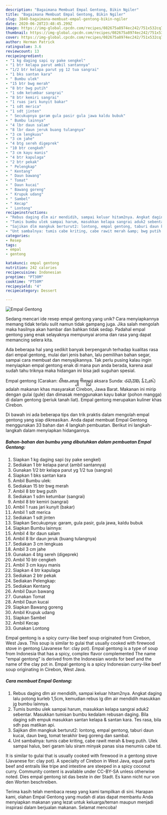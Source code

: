 ```yaml
---
description: "Bagaimana Membuat Empal Gentong, Bikin Ngiler"
title: "Bagaimana Membuat Empal Gentong, Bikin Ngiler"
slug: 3840-bagaimana-membuat-empal-gentong-bikin-ngiler
date: 2020-06-28T23:48:45.299Z
image: https://img-global.cpcdn.com/recipes/082675a8974ec242/751x532cq70/empal-gentong-foto-resep-utama.jpg
thumbnail: https://img-global.cpcdn.com/recipes/082675a8974ec242/751x532cq70/empal-gentong-foto-resep-utama.jpg
cover: https://img-global.cpcdn.com/recipes/082675a8974ec242/751x532cq70/empal-gentong-foto-resep-utama.jpg
author: Herman Patrick
ratingvalue: 3.6
reviewcount: 13
recipeingredient:
- "1 kg daging sapi sy pake sengkel"
- "1 btr kelapa parut ambil santannya"
- "1/2 btr kelapa parut yg 12 tua sangrai"
- "1 bks santan kara"
- " Bumbu ulek"
- "15 btr bwg merah"
- "8 btr bwg putih"
- "1 sdm ketumbar sangrai"
- "8 btr kemiri sangrai"
- "1 ruas jari kunyit bakar"
- "1 sdt merica"
- "1 sdt jinten"
- " Secukupnya garam gula pasir gula jawa kaldu bubuk"
- " Bumbu lainnya"
- "4 lbr daun salam"
- "8 lbr daun jeruk buang tulangnya"
- "3 cm lengkuas"
- "3 cm jahe"
- "4 btg sereh digeprek"
- "10 btr cengkeh"
- "3 cm kayu manis"
- "4 btr kapulaga"
- "2 btr pekak"
- " Pelengkap"
- " Kentang"
- " Daun bawang"
- " Tomat"
- " Daun kucai"
- " Bawang goreng"
- " Krupuk udang"
- " Sambel"
- " Kecap"
- " Lontong"
recipeinstructions:
- "Rebus daging dlm air mendidih, sampai keluar hitam2nya. Angkat daging lalu potong kurleb 1,5cm, kemudian rebus lg dlm air mendidih masukkan jg bumbu lainnya."
- "Tumis bumbu ulek sampai harum, masukkan kelapa sangrai aduk2 sebentar. Masukkan tumisan bumbu kedalam rebusan daging. Bila daging sdh empuk masukkan santan kelapa &amp; santan kara. Tes rasa, bila sdh pas matikan api."
- "Sajikan dlm mangkuk berturut2: lontong, empal gentong, taburi daun kucai, daun bwg, tomat terakhir bwg goreng dan sambal."
- "Unt sambalnya: tumis cabe kriting, cabe rawit merah &amp; bwg putih. Ulek sampai halus, beri garam lalu siram minyak panas sisa menumis cabe td."
categories:
- Resep
tags:
- empal
- gentong

katakunci: empal gentong 
nutrition: 242 calories
recipecuisine: Indonesian
preptime: "PT30M"
cooktime: "PT50M"
recipeyield: "4"
recipecategory: Dessert

---
```



![Empal Gentong](https://img-global.cpcdn.com/recipes/082675a8974ec242/751x532cq70/empal-gentong-foto-resep-utama.jpg)

Sedang mencari ide resep empal gentong yang unik? Cara menyiapkannya memang tidak terlalu sulit namun tidak gampang juga. Jika salah mengolah maka hasilnya akan hambar dan bahkan tidak sedap. Padahal empal gentong yang enak selayaknya mempunyai aroma dan rasa yang dapat memancing selera kita.

Ada beberapa hal yang sedikit banyak berpengaruh terhadap kualitas rasa dari empal gentong, mulai dari jenis bahan, lalu pemilihan bahan segar, sampai cara membuat dan menyajikannya. Tak perlu pusing kalau ingin menyiapkan empal gentong enak di mana pun anda berada, karena asal sudah tahu triknya maka hidangan ini bisa jadi suguhan spesial.

Empal gentong (Carakan: ꦲꦼꦩ꧀ꦥꦭ꧀ ꦒꦼꦤ꧀ꦛꦺꦴꦁ aksara Sunda: ᮈᮙ᮪ᮕᮜ᮪ ᮍᮨᮔ᮪ᮒᮧᮀ) adalah makanan khas masyarakat Cirebon, Jawa Barat. Makanan ini mirip dengan gulai (gule) dan dimasak menggunakan kayu bakar (pohon mangga) di dalam gentong (periuk tanah liat). Empal gentong merupakan kuliner khas Cirebon.


Di bawah ini ada beberapa tips dan trik praktis dalam mengolah empal gentong yang siap dikreasikan. Anda dapat membuat Empal Gentong menggunakan 33 bahan dan 4 langkah pembuatan. Berikut ini langkah-langkah dalam menyiapkan hidangannya.

<!--inarticleads1-->

##### Bahan-bahan dan bumbu yang dibutuhkan dalam pembuatan Empal Gentong:

1. Siapkan 1 kg daging sapi (sy pake sengkel)
1. Sediakan 1 btr kelapa parut (ambil santannya)
1. Gunakan 1/2 btr kelapa parut yg 1/2 tua (sangrai)
1. Siapkan 1 bks santan kara
1. Ambil  Bumbu ulek:
1. Sediakan 15 btr bwg merah
1. Ambil 8 btr bwg putih
1. Sediakan 1 sdm ketumbar (sangrai)
1. Ambil 8 btr kemiri (sangrai)
1. Ambil 1 ruas jari kunyit (bakar)
1. Ambil 1 sdt merica
1. Sediakan 1 sdt jinten
1. Siapkan  Secukupnya: garam, gula pasir, gula jawa, kaldu bubuk
1. Siapkan  Bumbu lainnya:
1. Ambil 4 lbr daun salam
1. Ambil 8 lbr daun jeruk (buang tulangnya)
1. Sediakan 3 cm lengkuas
1. Ambil 3 cm jahe
1. Gunakan 4 btg sereh (digeprek)
1. Ambil 10 btr cengkeh
1. Ambil 3 cm kayu manis
1. Siapkan 4 btr kapulaga
1. Sediakan 2 btr pekak
1. Sediakan  Pelengkap:
1. Sediakan  Kentang
1. Ambil  Daun bawang
1. Gunakan  Tomat
1. Ambil  Daun kucai
1. Siapkan  Bawang goreng
1. Ambil  Krupuk udang
1. Siapkan  Sambel
1. Ambil  Kecap
1. Gunakan  Lontong


Empal gentong is a spicy curry-like beef soup originated from Cirebon, West Java. This soup is similar to gulai that usually cooked with firewood stove in gentong (Javanese for: clay pot). Empal gentong is a type of soup from Indonesia that has a spicy, complex flavor complemented The name &#34;empal gentong&#34; is derived from the Indonesian words for beef and the name of the clay pot in. Empal gentong is a spicy Indonesian curry-like beef soup originating in Cirebon, West Java. 

<!--inarticleads2-->

##### Cara membuat Empal Gentong:

1. Rebus daging dlm air mendidih, sampai keluar hitam2nya. Angkat daging lalu potong kurleb 1,5cm, kemudian rebus lg dlm air mendidih masukkan jg bumbu lainnya.
1. Tumis bumbu ulek sampai harum, masukkan kelapa sangrai aduk2 sebentar. Masukkan tumisan bumbu kedalam rebusan daging. Bila daging sdh empuk masukkan santan kelapa &amp; santan kara. Tes rasa, bila sdh pas matikan api.
1. Sajikan dlm mangkuk berturut2: lontong, empal gentong, taburi daun kucai, daun bwg, tomat terakhir bwg goreng dan sambal.
1. Unt sambalnya: tumis cabe kriting, cabe rawit merah &amp; bwg putih. Ulek sampai halus, beri garam lalu siram minyak panas sisa menumis cabe td.


It is similar to gulai that is usually cooked with firewood in a gentong stove (Javanese for: clay pot). A specialty of Cirebon in West Java, equal parts beef and entrails like tripe and intestine are steeped in a spicy coconut curry. Community content is available under CC-BY-SA unless otherwise noted. Dies empal gentong ist das beste in der Stadt. Es kann nicht nur von den Worten beschreiben. 

Terima kasih telah membaca resep yang kami tampilkan di sini. Harapan kami, olahan Empal Gentong yang mudah di atas dapat membantu Anda menyiapkan makanan yang lezat untuk keluarga/teman maupun menjadi inspirasi dalam berjualan makanan. Selamat mencoba!
